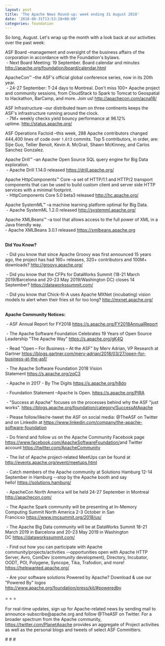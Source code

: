 ```yaml
---
layout: post
title: 'The Apache News Round-up: week ending 31 August 2018'
date: '2018-08-31T13:53:28+00:00'
categories: foundation
---
```

<p>So long, August. Let's wrap up the month with&nbsp;a look back at our activities over the past week:</p> 
  <p>ASF Board –management and oversight of the business affairs of the corporation in accordance with the Foundation's bylaws.<br />&nbsp;- Next Board Meeting: 19 September. Board calendar and minutes <a href="http://apache.org/foundation/board/calendar.html">http://apache.org/foundation/board/calendar.html</a></p> 
  <p>ApacheCon™ –the ASF's official global conference series, now in its 20th year.<br />&nbsp;- 24-27 September: T-24 days to Montreal. Don't miss 100+ Apache project and community sessions, from CloudStack to Spark to Tomcat to Geospatial to Hackathon, BarCamp, and more. Join us!&nbsp;<a href="http://apachecon.com/acna18/">http://apachecon.com/acna18/</a><br /></p> 
  <p>ASF Infrastructure –our distributed team on three continents keeps the ASF's infrastructure running around the clock.<br />&nbsp;- 7M+ weekly checks yield bouncy performance at 96.12% uptime.&nbsp;<a href="http://status.apache.org/">http://status.apache.org/</a></p> 
  <p>ASF Operations Factoid&nbsp;–this week, 288 Apache contributors changed 444,400 lines of code over <font color="#333333" face="Helvetica Neue, Helvetica, Arial, sans-serif"><span style="font-size: 14px;">1,613</span></font>&nbsp;commits. Top 5 contributors, in order, are: Sijie Guo, Tellier Benoit, Kevin A. McGrail, Shawn McKinney, and Carlos Sanchez Gonzalez.</p> 
  <p>Apache Drill™ –an Apache Open Source SQL query engine for Big Data exploration.<br />&nbsp;-&nbsp;Apache Drill 1.14.0 released&nbsp;<a href="https://drill.apache.org/">https://drill.apache.org/</a></p> 
  <p>Apache HttpComponents™ Core –a set of HTTP/1.1 and HTTP/2 transport components that can be used to build custom client and server side HTTP services with a minimal footprint.<br />&nbsp;-&nbsp;HttpComponents Core 5.0 beta3 released&nbsp;<a href="http://hc.apache.org/">http://hc.apache.org/</a></p> 
  <p>Apache SystemML™ –a machine learning platform optimal for Big Data.<br />&nbsp;- Apache SystemML 1.2.0 released&nbsp;<a href="http://systemml.apache.org/">http://systemml.apache.org/</a></p> 
  <p>Apache XMLBeans™ –a tool that allows access to the full power of XML in a Java friendly way.<br />- Apache XMLBeans 3.0.1 released&nbsp;<a href="https://xmlbeans.apache.org">https://xmlbeans.apache.org</a><br /><br /></p> 
  <p> </p> 
  <p><strong>Did You Know?</strong></p> 
  <div> 
    <p>&nbsp;- Did you know that since Apache Groovy was first announced 15 years ago, the project has had 160+ releases, 320+ contributors and 100M+ downloads?&nbsp;<a href="http://groovy.apache.org/">http://groovy.apache.org/</a></p> 
    <p>&nbsp;- Did you know that the CFPs for DataWorks Summit (18-21 March 2019/Barcelona and 20-23 May 2019/Washington DC) closes 14 September?&nbsp;<a href="https://dataworkssummit.com/">https://dataworkssummit.com/</a></p> 
    <p>&nbsp;- Did you know that Chick-fil-A uses Apache MXNet (incubating) vision models to alert when their fries sit for too long?&nbsp;<a href="http://mxnet.apache.org/">http://mxnet.apache.org/</a><br /><br /></p> 
    <p><strong>Apache Community Notices:</strong></p> 
  </div> 
  <p>&nbsp;- ASF Annual Report for FY2018&nbsp;<a href="https://s.apache.org/FY2018AnnualReport">https://s.apache.org/FY2018AnnualReport</a></p> 
  <p>&nbsp;- The Apache<span style="font-size: 10.8333px;"> </span>Software Foundation Celebrates 19 Years of Open Source Leadership &quot;The Apache Way&quot;&nbsp;<a href="https://s.apache.org/gK4Q">https://s.apache.org/gK4Q</a></p> 
  <p>&nbsp;- Read &quot;Open – For Business – At the ASF&quot; by Merv Adrian, VP Research at Gartner&nbsp;<a href="https://blogs.gartner.com/merv-adrian/2018/03/27/open-for-business-at-the-asf/">https://blogs.gartner.com/merv-adrian/2018/03/27/open-for-business-at-the-asf/</a><br /></p> 
  <p>&nbsp;- The Apache Software Foundation 2018 Vision Statement&nbsp;<a href="https://s.apache.org/zqC3">https://s.apache.org/zqC3</a></p> 
  <p>&nbsp;- Apache in 2017 - By The Digits&nbsp;<a href="https://s.apache.org/h8do">https://s.apache.org/h8do</a></p> 
  <p>&nbsp;- Foundation Statement –Apache Is Open. <a href="https://s.apache.org/PIRA">https://s.apache.org/PIRA</a></p> 
  <div> 
    <p>&nbsp;- &quot;Success at Apache&quot; focuses on the processes behind why the ASF &quot;just works&quot;. <a href="https://blogs.apache.org/foundation/category/SuccessAtApache">https://blogs.apache.org/foundation/category/SuccessAtApache</a></p> 
  </div> 
  <div> 
    <p>&nbsp;- Please follow/like/re-tweet the ASF on social media: @TheASF on Twitter and on LinkedIn at <a href="https://www.linkedin.com/company/the-apache-software-foundation">https://www.linkedin.com/company/the-apache-software-foundation</a></p> 
    <p>&nbsp;- Do friend and follow us on the Apache Community Facebook page <a href="https://www.facebook.com/ApacheSoftwareFoundation/">https://www.facebook.com/ApacheSoftwareFoundation/</a>and Twitter account <a href="https://twitter.com/ApacheCommunity">https://twitter.com/ApacheCommunity</a></p> 
  </div> 
  <div> 
    <p><a href="https://feathercast.apache.org/"></a></p> 
  </div> 
  <div> 
    <p>&nbsp;- The list of Apache project-related MeetUps can be found at <a href="http://events.apache.org/event/meetups.html">http://events.apache.org/event/meetups.html</a></p> 
    <p>&nbsp;- Catch members of the Apache community at Solutions Hamburg 12-14 September in Hamburg --stop by the Apache booth and say hello!&nbsp;<a href="https://solutions.hamburg/">https://solutions.hamburg/</a></p> 
  </div> 
  <div> 
    <p>&nbsp;- ApacheCon North America&nbsp;will be held 24-27 September in Montreal <a href="http://apachecon.com/">http://apachecon.com/</a></p> 
    <p><a href="http://apachecon.com/"></a>&nbsp;- The Apache Spark community will be presenting at In-Memory Computing Summit North America 2-3 October in San Francicso&nbsp;<a href="https://www.imcsummit.org/2018/us/">https://www.imcsummit.org/2018/us/</a></p> 
    <p>&nbsp;- The Apache Big Data community will be at&nbsp;DataWorks Summit 18-21 March 2019 in Barcelona and&nbsp;20-23 May 2019 in Washington DC&nbsp;<a href="https://dataworkssummit.com/">https://dataworkssummit.com/</a></p> 
    <p>&nbsp;- Find out how you can participate with Apache community/projects/activities --opportunities open with Apache HTTP Server, Avro, ComDev (community development), Directory, Incubator, OODT, POI, Polygene, Syncope, Tika, Trafodion, and more! <a href="https://helpwanted.apache.org/">https://helpwanted.apache.org/</a></p> 
  </div> 
  <div>&nbsp;- Are your software solutions Powered by Apache? Download &amp; use our &quot;Powered By&quot; logos <a href="http://www.apache.org/foundation/press/kit/#poweredby">http://www.apache.org/foundation/press/kit/#poweredby</a></div> 
  <div><br /></div> 
  <div>= = =</div> 
  <div><br /></div> 
  <div>For real-time updates, sign up for Apache-related news by sending mail to announce-subscribe@apache.org and follow @TheASF on Twitter. For a broader spectrum from the Apache community, <a href="https://twitter.com/PlanetApache">https://twitter.com/PlanetApache</a> provides an aggregate of Project activities as well as the personal blogs and tweets of select ASF Committers.</div> 
  <p># # #</p>
